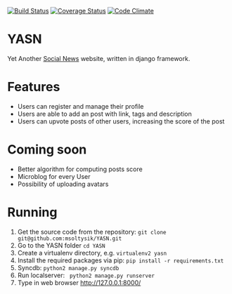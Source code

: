 [![Build Status](https://travis-ci.org/msoltysik/YASN.svg?branch=master)](https://travis-ci.org/msoltysik/YASN)
[![Coverage Status](https://coveralls.io/repos/msoltysik/YASN/badge.png?branch=development)](https://coveralls.io/r/msoltysik/YASN?branch=development)
[![Code Climate](https://codeclimate.com/github/msoltysik/YASN/badges/gpa.svg)](https://codeclimate.com/github/msoltysik/YASN)

YASN 
====
Yet Another [Social News](http://en.wikipedia.org/wiki/Social_news) website, written in django framework.


Features
========
* Users can register and manage their profile
* Users are able to add an post with link, tags and description
* Users can upvote posts of other users, increasing the score of the post

Coming soon
============
* Better algorithm for computing posts score
* Microblog for every User
* Possibility of uploading avatars


Running 
=======
1. Get the source code from the repository: ```git clone git@github.com:msoltysik/YASN.git```
2. Go to the YASN folder ```cd YASN```
3. Create a virtualenv directory, e.g. ```virtualenv2 yasn```
4. Install the required packages via pip: ```pip install -r requirements.txt```
5. Syncdb: ```python2 manage.py syncdb```
6. Run localserver: ``` python2 manage.py runserver```
7. Type in web browser http://127.0.0.1:8000/
